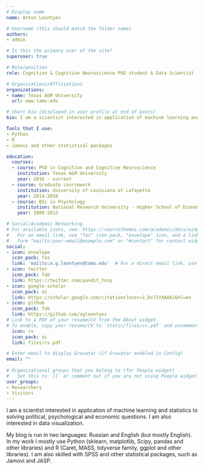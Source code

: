 ```yaml
---
# Display name
name: Anton Leontyev

# Username (this should match the folder name)
authors:
- admin

# Is this the primary user of the site?
superuser: true

# Role/position
role: Cognition & Cognitive Neuroscience PhD student & Data Scientist

# Organizations/Affiliations
organizations:
- name: Texas A&M University
  url: www.tamu.edu

# Short bio (displayed in user profile at end of posts)
bio: I am a scientist interested in application of machine learning and statistics to solving political, psychological and economic questions. I am also interested in data visualization.

Tools that I use:
- Python
- R
- Jamovi and other statistical packages

education:
  courses:
  - course: PhD in Cognition and Cognitive Neuroscience
    institution: Texas A&M University
    year: 2016 - current
  - course: Graduate coursework
    institution: University of Louisiana at Lafayette
    year: 2014-2016
  - course: BSc in Psychology
    institution: National Research University - Higher School of Economics
    year: 2009-2013

# Social/Academic Networking
# For available icons, see: https://sourcethemes.com/academic/docs/widgets/#icons
#   For an email link, use "fas" icon pack, "envelope" icon, and a link in the
#   form "mailto:your-email@example.com" or "#contact" for contact widget.
social:
- icon: envelope
  icon_pack: fas
  link: 'mailto:a.g.leontyev@tamu.edu'  # For a direct email link, use "mailto:a.g.leontyev@tamu.edu".
- icon: twitter
  icon_pack: fab
  link: https://twitter.com/pundit_tony
- icon: google-scholar
  icon_pack: ai
  link: https://scholar.google.com/citations?user=1_Dv71YAAAAJ&hl=en
- icon: github
  icon_pack: fab
  link: https://github.com/agleontyev
# Link to a PDF of your resume/CV from the About widget.
# To enable, copy your resume/CV to `static/files/cv.pdf` and uncomment the lines below.  
  icon: cv
  icon_pack: ai
  link: files/cv.pdf

# Enter email to display Gravatar (if Gravatar enabled in Config)
email: ""
  
# Organizational groups that you belong to (for People widget)
#   Set this to `[]` or comment out if you are not using People widget.  
user_groups:
- Researchers
- Visitors
---
```


I am a scientist interested in application of machine learning and statistics to solving political, psychological and economic questions. I am also interested in data visualization.

My blog is run in two languages: Russian and English (but mostly English). In my work I mostly use Python (sklearn, matplotlib, Scipy, pandas and other libraries) and R (Caret, MASS, tidyverse family, ggplot and other libraries). I am also skilled with SPSS and other statistical packages, such as Jamovi and JASP.
